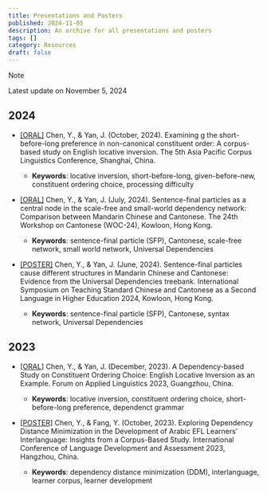 ```yaml
---
title: Presentations and Posters
published: 2024-11-05
description: An archive for all presentations and posters
tags: []
category: Resources
draft: false
---
```


> [!NOTE]  
> Latest update on November 5, 2024

## 2024
- <a href="\files\24-10-oral.pdf">[ORAL]</a> Chen, Y., & Yan, J. (October, 2024). Examining g the short-before-long preference in non-canonical constituent order: A corpus-based study on English locative inversion. The 5th Asia Pacific Corpus Linguistics Conference, Shanghai, China.
    - **Keywords**: locative inversion, short-before-long, given-before-new, constituent ordering choice, processing difficulty 

- <a href="\files\24-07-oral.pdf">[ORAL]</a> Chen, Y., & Yan, J. (July, 2024). Sentence-final particles as a central node in the scale-free and small-world dependency network: Comparison between Mandarin Chinese and Cantonese. The 24th Workshop on Cantonese (WOC-24), Kowloon, Hong Kong.
    - **Keywords**: sentence-final particle (SFP), Cantonese, scale-free network, small world network, Universal Dependencies

- <a href="\files\24-06-poster.pdf">[POSTER]</a> Chen, Y., & Yan, J. (June, 2024). Sentence-final particles cause different structures in Mandarin Chinese and Cantonese: Evidence from the Universal Dependencies treebank. International Symposium on Teaching Standard Chinese and Cantonese as a Second Language in Higher Education 2024, Kowloon, Hong Kong.
    - **Keywords**: sentence-final particle (SFP), Cantonese, syntax network, Universal Dependencies

## 2023
- <a href="\files\23-12-oral.pdf">[ORAL]</a> Chen, Y., & Yan, J. (December, 2023). A Dependency-based Study on Constituent Ordering Choice: English Locative Inversion as an Example. Forum on Applied Linguistics 2023, Guangzhou, China.
    - **Keywords**: locative inversion, constituent ordering choice, short-before-long preference, dependenct grammar

- <a href="\files\23-10-poster.pdf">[POSTER]</a> Chen, Y., & Fang, Y. (October, 2023). Exploring Dependency Distance Minimization in the
Development of Arabic EFL Learners’ Interlanguage: Insights from a Corpus-Based Study.
International Conference of Language Development and Assessment 2023, Hangzhou, China.
    - **Keywords**: dependency distance minimization (DDM), interlanguage, learner corpus, learner development